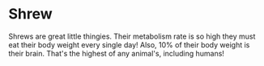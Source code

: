# Shrew

Shrews are great little thingies. Their metabolism rate is so high they must eat
their body weight every single day! Also, 10% of their body weight is their
brain. That's the highest of any animal's, including humans!
